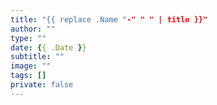 ```yaml
---
title: "{{ replace .Name "-" " " | title }}"
author: ""
type: ""
date: {{ .Date }}
subtitle: ""
image: ""
tags: []
private: false
---
```


